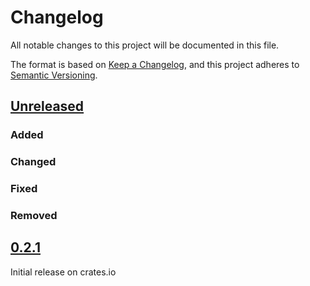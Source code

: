# Changelog

All notable changes to this project will be documented in this file.

The format is based on [Keep a Changelog](https://keepachangelog.com/en/1.0.0/),
and this project adheres to [Semantic Versioning](https://semver.org/spec/v2.0.0.html).
## [Unreleased]
### Added

### Changed

### Fixed

### Removed

## [0.2.1]
Initial release on crates.io

[unreleased]: https://github.com/probe-rs/embedded-test/compare/v0.2.1...master
[0.2.1]: https://github.com/probe-rs/embedded-test/releases/tag/v0.2.1
